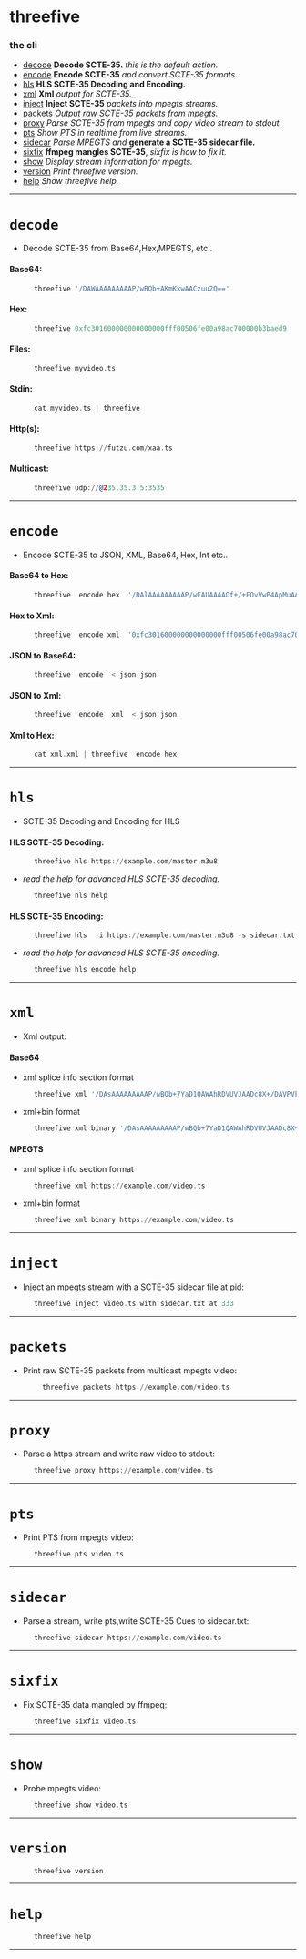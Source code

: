 # threefive
###  the  cli
   * [decode](#decode) __Decode SCTE-35.__ _this is the default action._
   * [encode](#encode) __Encode SCTE-35__ _and convert SCTE-35 formats._
   * [hls](#hls) __HLS SCTE-35 Decoding and Encoding.__
   * [xml](#xml)  __Xml__ _output for_ _SCTE-35.__
   * [inject](#inject) __Inject SCTE-35__ _packets into mpegts streams._
   * [packets](#packets) _Output raw SCTE-35 packets from mpegts._
   * [proxy](#proxy) _Parse SCTE-35 from mpegts and copy video stream to stdout._
   * [pts](#pts) _Show PTS in realtime from live streams._
   * [sidecar](#sidecar) _Parse MPEGTS and_ __generate a SCTE-35 sidecar file.__
   * [sixfix](#sixfix) __ffmpeg mangles SCTE-35__, _sixfix is how to fix it._
   * [show](#show) _Display stream information for mpegts._ 
   * [version](#version) _Print threefive version._
   * [help](#help)  _Show threefive help._
---
# `decode`    
* Decode SCTE-35 from Base64,Hex,MPEGTS, etc..

#### Base64:     
```asm
      threefive '/DAWAAAAAAAAAP/wBQb+AKmKxwAACzuu2Q=='
```
#### Hex:    
```asm     
      threefive 0xfc301600000000000000fff00506fe00a98ac700000b3baed9
```
#### Files:      
```asm    
      threefive myvideo.ts
```
#### Stdin:      
```asm      
      cat myvideo.ts | threefive
```
#### Http(s):
```asm
      threefive https://futzu.com/xaa.ts
```
#### Multicast:
```asm
      threefive udp://@235.35.3.5:3535
```
___
# `encode`    
* Encode SCTE-35 to JSON, XML, Base64, Hex, Int etc.. 

#### Base64 to Hex:  
```asm
      threefive  encode hex  '/DAlAAAAAAAAAP/wFAUAAAAOf+/+FOvVwP4ApMuAAA4AAAAAzBon0A=='
```
#### Hex to Xml:     
```asm
      threefive  encode xml  '0xfc301600000000000000fff00506fe00a98ac700000b3baed9' 
```
#### JSON to Base64: 
```asm
      threefive  encode  < json.json
```
#### JSON to Xml: 
```asm
      threefive  encode  xml  < json.json
```
#### Xml to Hex: 
```asm
      cat xml.xml | threefive  encode hex 
```
___
# `hls`  
* SCTE-35  Decoding and Encoding for HLS
       
#### HLS SCTE-35 Decoding: 
```asm
      threefive hls https://example.com/master.m3u8
```
* _read the help for advanced HLS SCTE-35 decoding._
```asm    
      threefive hls help
```
#### HLS SCTE-35 Encoding: 
```asm
      threefive hls  -i https://example.com/master.m3u8 -s sidecar.txt -o output_dir
```
*  _read the help for advanced HLS SCTE-35 encoding._
``` asm
      threefive hls encode help
```
___
# `xml`       
* Xml output:

#### Base64
* xml splice info section format
```asm
      threefive xml '/DAsAAAAAAAAAP/wBQb+7YaD1QAWAhRDVUVJAADc8X+/DAVPVkxZSSIAAJ6Gk2Q='
```
* xml+bin format
```asm
      threefive xml binary '/DAsAAAAAAAAAP/wBQb+7YaD1QAWAhRDVUVJAADc8X+/DAVPVkxZSSIAAJ6Gk2Q='
```
#### MPEGTS
* xml splice info section format
```asm                                                                                           
      threefive xml https://example.com/video.ts 
```
* xml+bin format
```asm                                                                                           
      threefive xml binary https://example.com/video.ts 
```
___
#  `inject`
* Inject an mpegts stream with a SCTE-35 sidecar file at pid:
```asm
      threefive inject video.ts with sidecar.txt at 333
```
___
# `packets`
* Print raw SCTE-35 packets from multicast mpegts video:
```asm
        threefive packets https://example.com/video.ts
```
___
# `proxy`
* Parse a https stream and write raw video to stdout:
```asm
      threefive proxy https://example.com/video.ts
```
___
# `pts`       
* Print PTS from mpegts video:
```asm
      threefive pts video.ts
```
___
# `sidecar`
* Parse a stream, write pts,write SCTE-35 Cues to sidecar.txt:
```asm
      threefive sidecar https://example.com/video.ts
```
___
#  `sixfix`    
* Fix SCTE-35 data mangled by ffmpeg: 
```asm
      threefive sixfix video.ts
```
___
# `show`      
* Probe mpegts video: 
```asm
      threefive show video.ts
```
___
# `version`  
```asm
      threefive version
```
___                 
# `help`      
```asm      
      threefive help
```
___
